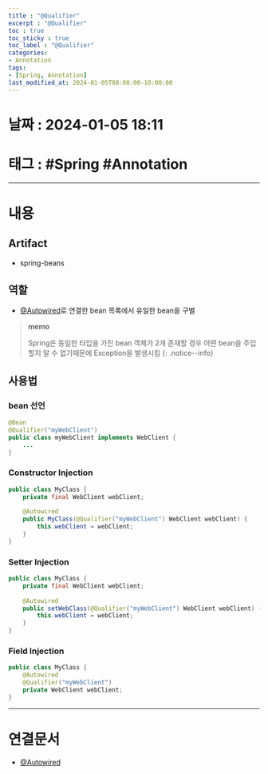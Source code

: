 ```yaml
---
title : "@Qualifier"
excerpt : "@Qualifier"
toc : true
toc_sticky : true
toc_label : "@Qualifier"
categories:
- Annotation
tags:
- [Spring, Annotation]
last_modified_at: 2024-01-05T08:00:00-10:00:00
---
```


# 날짜 : 2024-01-05 18:11

# 태그 : #Spring #Annotation
---

# 내용

## Artifact
- spring-beans

## 역할
- [@Autowired](../../annotation/annotation-@Autowired)로 연결한 bean 목록에서 유일한 bean을 구별

> **memo**
>
> Spring은 동일한 타입을 가진 bean 객체가 2개 존재할 경우 어떤 bean을 주입할지 알 수 없기때문에 Exception을 발생시킴
{: .notice--info}

## 사용법

### bean 선언

```java
@Bean 
@Qualifier("myWebClient") 
public class myWebClient implements WebClient {
	...
}
```

### Constructor Injection

```java
public class MyClass {
	private final WebClient webClient;
	
	@Autowired 
	public MyClass(@Qualifier("myWebClient") WebClient webClient) {
		this.webClient = webClient;
	}
}
```

### Setter Injection

```java
public class MyClass {
	private final WebClient webClient;
	
	@Autowired 
	public setWebClass(@Qualifier("myWebClient") WebClient webClient) {
		this.webClient = webClient;
	}
}
```

### Field Injection

```java
public class MyClass {
	@Autowired
	@Qualifier("myWebClient")
	private WebClient webClient;
}
```

---

# 연결문서
- [@Autowired](../../annotation/annotation-@Autowired)